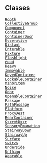 ## Classes

<a href="../object/Booth.html#Booth"
target="main"><code>Booth</code></a>  
<a href="../object/CollectiveGroup.html#CollectiveGroup"
target="main"><code>CollectiveGroup</code></a>  
<a href="../object/Component.html#Component"
target="main"><code>Component</code></a>  
<a href="../object/Container.html#Container"
target="main"><code>Container</code></a>  
<a href="../object/ContainerDoor.html#ContainerDoor"
target="main"><code>ContainerDoor</code></a>  
<a href="../object/Decoration.html#Decoration"
target="main"><code>Decoration</code></a>  
<a href="../object/Distant.html#Distant"
target="main"><code>Distant</code></a>  
<a href="../object/Enterable.html#Enterable"
target="main"><code>Enterable</code></a>  
<a href="../object/Fixture.html#Fixture"
target="main"><code>Fixture</code></a>  
<a href="../object/Flashlight.html#Flashlight"
target="main"><code>Flashlight</code></a>  
<a href="../object/Food.html#Food" target="main"><code>Food</code></a>  
<a href="../object/Heavy.html#Heavy"
target="main"><code>Heavy</code></a>  
<a href="../object/Immovable.html#Immovable"
target="main"><code>Immovable</code></a>  
<a href="../object/KeyedContainer.html#KeyedContainer"
target="main"><code>KeyedContainer</code></a>  
<a href="../object/LockableContainer.html#LockableContainer"
target="main"><code>LockableContainer</code></a>  
<a href="../object/MinorItem.html#MinorItem"
target="main"><code>MinorItem</code></a>  
<a href="../object/Noise.html#Noise"
target="main"><code>Noise</code></a>  
<a href="../object/Odor.html#Odor" target="main"><code>Odor</code></a>  
<a href="../object/OpenableContainer.html#OpenableContainer"
target="main"><code>OpenableContainer</code></a>  
<a href="../object/Passage.html#Passage"
target="main"><code>Passage</code></a>  
<a href="../object/PathPassage.html#PathPassage"
target="main"><code>PathPassage</code></a>  
<a href="../object/Platform.html#Platform"
target="main"><code>Platform</code></a>  
<a href="../object/ProxyDest.html#ProxyDest"
target="main"><code>ProxyDest</code></a>  
<a href="../object/RearContainer.html#RearContainer"
target="main"><code>RearContainer</code></a>  
<a href="../object/SecretDoor.html#SecretDoor"
target="main"><code>SecretDoor</code></a>  
<a href="../object/SensoryEmanation.html#SensoryEmanation"
target="main"><code>SensoryEmanation</code></a>  
<a href="../object/StairwayDown.html#StairwayDown"
target="main"><code>StairwayDown</code></a>  
<a href="../object/StairwayUp.html#StairwayUp"
target="main"><code>StairwayUp</code></a>  
<a href="../object/Surface.html#Surface"
target="main"><code>Surface</code></a>  
<a href="../object/Switch.html#Switch"
target="main"><code>Switch</code></a>  
<a href="../object/Underside.html#Underside"
target="main"><code>Underside</code></a>  
<a href="../object/Unthing.html#Unthing"
target="main"><code>Unthing</code></a>  
<a href="../object/Wearable.html#Wearable"
target="main"><code>Wearable</code></a>  
